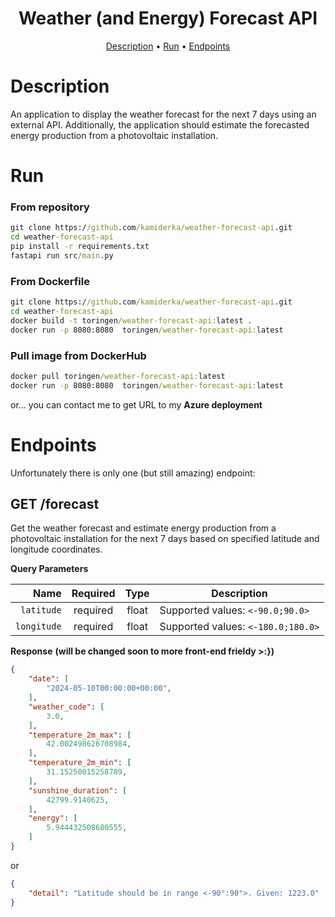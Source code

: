 <h1 align="center">
Weather (and Energy) Forecast API
</h1>

<p align="center">
  <a href="#description">Description</a> •
  <a href="#run">Run</a> •
  <a href="#endpoints">Endpoints</a>  
</p>

# Description 
An application to display the weather forecast for the next 7 days using an external API. Additionally, the application should estimate the forecasted energy production from a photovoltaic installation.

# Run 
### From repository
```cmd
git clone https://github.com/kamiderka/weather-forecast-api.git
cd weather-forecast-api
pip install -r requirements.txt
fastapi run src/main.py
```
### From Dockerfile
```cmd
git clone https://github.com/kamiderka/weather-forecast-api.git
cd weather-forecast-api
docker build -t toringen/weather-forecast-api:latest .
docker run -p 8080:8080  toringen/weather-forecast-api:latest
```

### Pull image from DockerHub
```cmd
docker pull toringen/weather-forecast-api:latest
docker run -p 8080:8080  toringen/weather-forecast-api:latest
```
or...
you can contact me to get URL to my **Azure deployment**

# Endpoints
Unfortunately there is only one (but still amazing) endpoint:  

## GET /forecast
Get the weather forecast and estimate energy production from a photovoltaic installation for the next 7 days based on specified latitude and longitude coordinates.

**Query Parameters**

|          Name | Required |  Type   | Description                                                                                                                                                           |
| -------------:|:--------:|:-------:| --------------------------------------------------------------------------------------------------------------------------------------------------------------------- |
|     `latitude` | required | float  | Supported values: `<-90.0;90.0>`                                                                                                                                           |
|     `longitude` | required | float  | Supported values: `<-180.0;180.0>`                                                                                                                                           |

**Response**
**(will be changed soon to more front-end frieldy >:})**
```json
{
    "date": [
        "2024-05-10T00:00:00+00:00",
    ],
    "weather_code": [
        3.0,
    ],
    "temperature_2m_max": [
        42.002498626708984,
    ],
    "temperature_2m_min": [
        31.15250015258789,
    ],
    "sunshine_duration": [
        42799.9140625,
    ],
    "energy": [
        5.944432508680555,
    ]
}
```
or
```json
{
    "detail": "Latitude should be in range <-90°:90°>. Given: 1223.0"
}
```
